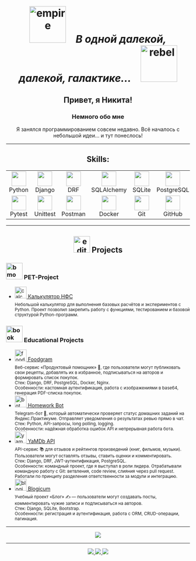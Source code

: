 <h1 align="center">
  <img width="100" height="100" src="https://img.icons8.com/color/144/empire.png" alt="empire"/>
  &nbsp;&nbsp;
  <em>В одной далекой, далекой, галактике...</em>
  &nbsp;&nbsp;
  <img width="100" height="100" src="https://img.icons8.com/color/144/rebel.png" alt="rebel"/>
</h1>

<h2 align="center">Привет, я Никита!</h2>
<h3 align="center">Немного обо мне</h3>
<p align="center">Я занялся программированием совсем недавно. Всё началось с небольшой идеи… и тут понеслось!</p>

---

<h2 align="center">Skills:</h2>

<table align="center">
  <tr>
    <td align="center" width="130">
      <img src="https://cdn.jsdelivr.net/gh/devicons/devicon/icons/python/python-original.svg" width="40"/><br/>Python
    </td>
    <td align="center" width="130">
      <img src="https://cdn.jsdelivr.net/gh/devicons/devicon/icons/django/django-plain.svg" width="40"/><br/>Django
    </td>
    <td align="center" width="130">
      <img src="https://cdn.jsdelivr.net/gh/devicons/devicon/icons/django/django-plain.svg" width="40"/><br/>DRF
    </td>
    <td align="center" width="130">
      <img src="https://cdn.jsdelivr.net/gh/devicons/devicon/icons/sqlalchemy/sqlalchemy-original.svg" width="40"/><br/>SQLAlchemy
    </td>
    <td align="center" width="130">
      <img src="https://cdn.jsdelivr.net/gh/devicons/devicon/icons/sqlite/sqlite-original.svg" width="40"/><br/>SQLite
    </td>
    <td align="center" width="130">
      <img src="https://cdn.jsdelivr.net/gh/devicons/devicon/icons/postgresql/postgresql-original.svg" width="40"/><br/>PostgreSQL
    </td>
  </tr>
  <tr>
    <td align="center" width="130">
      <img src="https://cdn.jsdelivr.net/gh/devicons/devicon/icons/pytest/pytest-original.svg" width="40"/><br/>Pytest
    </td>
    <td align="center" width="130">
      <img src="https://cdn.jsdelivr.net/gh/devicons/devicon/icons/python/python-original.svg" width="40"/><br/>Unittest
    </td>
    <td align="center" width="130">
      <img src="https://www.svgrepo.com/show/354202/postman-icon.svg" width="40"/><br/>Postman
    </td>
    <td align="center" width="130">
      <img src="https://cdn.jsdelivr.net/gh/devicons/devicon/icons/docker/docker-original.svg" width="40"/><br/>Docker
    </td>
    <td align="center" width="130">
      <img src="https://cdn.jsdelivr.net/gh/devicons/devicon/icons/git/git-original.svg" width="40"/><br/>Git
    </td>
    <td align="center" width="130">
      <img src="https://cdn.jsdelivr.net/gh/devicons/devicon/icons/github/github-original.svg" width="40"/><br/>GitHub
    </td>
  </tr>
</table>

---

<h2 align="center">
  <img width="45" height="45" src="https://img.icons8.com/arcade/32/edit.png" alt="edit"/> Projects
</h2>

<h3>
  <img width="45" height="45" src="https://img.icons8.com/arcade/32/bmo.png" alt="bmo"/> PET-Project
</h3>
<ul>
  <li>
    <a href="https://github.com/StigTax/Calculations">
      <img width="32" height="32" src="https://img.icons8.com/arcade/64/numbered-list.png" alt="calc"/>
      Калькулятор НФС
    </a><br/>
    <sub>
      Небольшой калькулятор для выполнения базовых расчётов и экспериментов с Python.  
      Проект позволил закрепить работу с функциями, тестированием и базовой структурой Python-программ.
    </sub>
  </li>
</ul>

<h3>
  <img width="45" height="45" src="https://img.icons8.com/arcade/32/book.png" alt="book"/> Educational Projects
</h3>
<ul>
  <li>
    <a href="https://github.com/StigTax/foodgram">
      <img width="32" height="32" src="https://img.icons8.com/arcade/64/fast-food.png" alt="foodgram"/>
      Foodgram
    </a><br/>
    <sub>
      Веб-сервис «Продуктовый помощник» 🍲, где пользователи могут публиковать свои рецепты, добавлять их в избранное, 
      подписываться на авторов и формировать список покупок.  
      <br/>Стек: Django, DRF, PostgreSQL, Docker, Nginx.  
      <br/>Особенности: кастомная аутентификация, работа с изображениями в base64, генерация PDF-списка покупок.
    </sub>
  </li>
  <li>
    <a href="https://github.com/StigTax/homework_bot">
      <img width="32" height="32" src="https://img.icons8.com/arcade/64/bot.png" alt="bot"/>
      Homework Bot
    </a><br/>
    <sub>
      Telegram-бот 🤖, который автоматически проверяет статус домашних заданий на Яндекс.Практикуме.  
      Отправляет уведомления о результатах ревью прямо в чат.  
      <br/>Стек: Python, API-запросы, long polling, logging.  
      <br/>Особенности: надёжная обработка ошибок API и непрерывная работа бота.
    </sub>
  </li>
  <li>
    <a href="https://github.com/StigTax/api_yamdb">
      <img width="32" height="32" src="https://img.icons8.com/arcade/64/people-working-together.png" alt="yamdb"/>
      YaMDb API
    </a><br/>
    <sub>
      API-сервис 📚 для отзывов и рейтингов произведений (книг, фильмов, музыки).  
      Пользователи могут оставлять отзывы, ставить оценки и комментировать.  
      <br/>Стек: Django, DRF, JWT-аутентификация, PostgreSQL.  
      <br/>Особенности: командный проект, где я выступал в роли лидера.  
      Отрабатывали командную работу с Git: ветвления, code review, слияния через pull request.  
      Работали по принципу разделения ответственности за модули и интеграцию.
    </sub>
  </li>
  <li>
    <a href="https://github.com/StigTax/django_sprint4-main">
      <img width="32" height="32" src="https://img.icons8.com/arcade/64/activity-history.png" alt="blogicum"/>
      Blogicum
    </a><br/>
    <sub>
      Учебный проект «Блог» ✍️ — пользователи могут создавать посты, комментировать чужие записи и подписываться на авторов.  
      <br/>Стек: Django, SQLite, Bootstrap.  
      <br/>Особенности: регистрация и аутентификация, работа с ORM, CRUD-операции, пагинация.
    </sub>
  </li>
</ul>

---

<p align="center">
  <img src="https://github-readme-stats.vercel.app/api/top-langs/?username=StigTax&layout=compact&theme=radical"/>
</p>

---

<p align="center">
  <a href="mailto:efremchef@yandex.ru">
    <img src="https://img.shields.io/badge/Email-D14836?style=for-the-badge&logo=gmail&logoColor=white" />
  </a>
  <a href="https://t.me/Nik_efr">
    <img src="https://img.shields.io/badge/Telegram-2CA5E0?style=for-the-badge&logo=telegram&logoColor=white" />
  </a>
  <a href="https://github.com/StigTax">
    <img src="https://img.shields.io/badge/GitHub-000000?style=for-the-badge&logo=github&logoColor=white" />
  </a>
</p>
